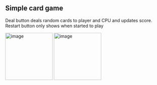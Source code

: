 
<h2>Simple card game</h2>
<p>Deal button deals random cards to player and CPU and updates score. Restart button only shows when started to play</p>

<p float="left">
  <img width="150" alt="image" src="https://github.com/user-attachments/assets/39e7bfa4-0706-450d-915e-d56f7c425cc8" />

  <img width="150" alt="image" src="https://github.com/user-attachments/assets/c6f3b745-baad-4693-8b3a-8eae5f41ad45" />


</p>
